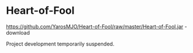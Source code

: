 # Heart-of-Fool

https://github.com/YarosMJO/Heart-of-Fool/raw/master/Heart-of-Fool.jar - download

Project development temporarily suspended. 
